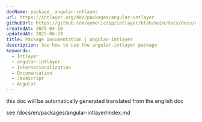 ```yaml
---
docName: package__angular-intlayer
url: https://intlayer.org/doc/packages/angular-intlayer
githubUrl: https://github.com/aymericzip/intlayer/blob/main/docs/docs/en/packages/angular-intlayer/index.md
createdAt: 2025-04-18
updatedAt: 2025-06-29
title: Package Documentation | angular-intlayer
description: See how to use the angular-intlayer package
keywords:
  - Intlayer
  - angular-intlayer
  - Internationalization
  - Documentation
  - JavaScript
  - Angular
---
```


this doc will be automatically generated translated from the english doc

see /docs/en/packages/angular-intlayer/index.md
